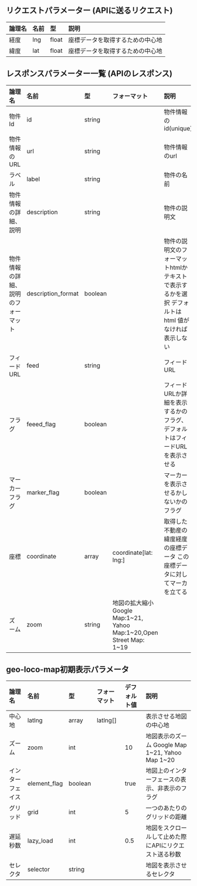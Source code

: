 ## リクエストパラメーター (APIに送るリクエスト)


|論理名|名前|型|説明|
|:---|:---|:---|:---|
|経度|lng|float|座標データを取得するための中心地|
|緯度|lat|float|座標データを取得するための中心地|


## レスポンスパラメーター一覧 (APIのレスポンス)


|論理名|名前|型|フォーマット|説明|
|:---|:---|:---|:---|:---|
|物件Id|id|string||物件情報のid(unique)|
|物件情報のURL|url|string||物件情報のurl|
|ラベル|label|string||物件の名前|
|物件情報の詳細、説明|description|string||物件の説明文|
|物件情報の詳細、説明のフォーマット|description_format|boolean||物件の説明文のフォーマットhtmlかテキストで表示するかを選択 デフォルトはhtml 値がなければ表示しない|
|フィードURL|feed|string||フィードURL|
|フラグ|feeed_flag|boolean||フィードURLか詳細を表示するかのフラグ、デフォルトはフィードURLを表示させる|
|マーカーフラグ|marker_flag|boolean||マーカーを表示させるかしないかのフラグ|
|座標|coordinate|array|coordinate[lat: lng:]|取得した不動産の緯度経度の座標データ この座標データに対してマーカを立てる
|ズーム|zoom|string|地図の拡大縮小 Google Map:1~21, Yahoo Map:1~20,Open Street Map: 1~19 |

## geo-loco-map初期表示パラメータ

|論理名|名前|型|フォーマット|デフォルト値|説明|
|:---|:---|:---|:---|:---|:---|
|中心地|latlng|array|latlng[]||表示させる地図の中心地|
|ズーム|zoom|int||10|地図表示のズーム Google Map 1~21, Yahoo Map 1~20|
|インターフェイス|element_flag|boolean||true|地図上のインターフェースの表示、非表示のフラグ|
|グリッド|grid|int||5|一つのあたりのグリッドの距離|
|遅延秒数|lazy_load|int||0.5|地図をスクロールして止めた際にAPIにリクエスト送る秒数|
|セレクタ|selector|string|||地図を表示させるセレクタ|



